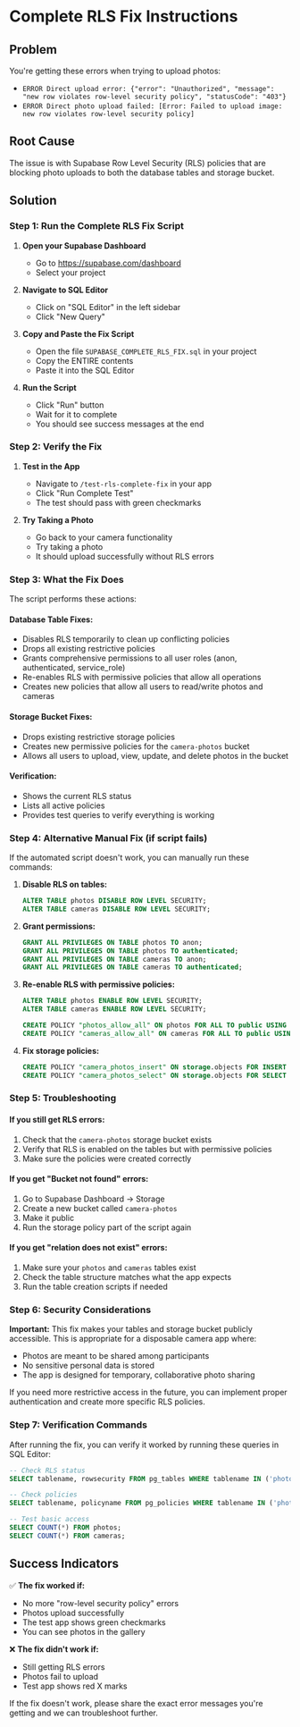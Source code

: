 # Complete RLS Fix Instructions

## Problem
You're getting these errors when trying to upload photos:
- `ERROR Direct upload error: {"error": "Unauthorized", "message": "new row violates row-level security policy", "statusCode": "403"}`
- `ERROR Direct photo upload failed: [Error: Failed to upload image: new row violates row-level security policy]`

## Root Cause
The issue is with Supabase Row Level Security (RLS) policies that are blocking photo uploads to both the database tables and storage bucket.

## Solution

### Step 1: Run the Complete RLS Fix Script

1. **Open your Supabase Dashboard**
   - Go to https://supabase.com/dashboard
   - Select your project

2. **Navigate to SQL Editor**
   - Click on "SQL Editor" in the left sidebar
   - Click "New Query"

3. **Copy and Paste the Fix Script**
   - Open the file `SUPABASE_COMPLETE_RLS_FIX.sql` in your project
   - Copy the ENTIRE contents
   - Paste it into the SQL Editor

4. **Run the Script**
   - Click "Run" button
   - Wait for it to complete
   - You should see success messages at the end

### Step 2: Verify the Fix

1. **Test in the App**
   - Navigate to `/test-rls-complete-fix` in your app
   - Click "Run Complete Test"
   - The test should pass with green checkmarks

2. **Try Taking a Photo**
   - Go back to your camera functionality
   - Try taking a photo
   - It should upload successfully without RLS errors

### Step 3: What the Fix Does

The script performs these actions:

#### Database Table Fixes:
- Disables RLS temporarily to clean up conflicting policies
- Drops all existing restrictive policies
- Grants comprehensive permissions to all user roles (anon, authenticated, service_role)
- Re-enables RLS with permissive policies that allow all operations
- Creates new policies that allow all users to read/write photos and cameras

#### Storage Bucket Fixes:
- Drops existing restrictive storage policies
- Creates new permissive policies for the `camera-photos` bucket
- Allows all users to upload, view, update, and delete photos in the bucket

#### Verification:
- Shows the current RLS status
- Lists all active policies
- Provides test queries to verify everything is working

### Step 4: Alternative Manual Fix (if script fails)

If the automated script doesn't work, you can manually run these commands:

1. **Disable RLS on tables:**
   ```sql
   ALTER TABLE photos DISABLE ROW LEVEL SECURITY;
   ALTER TABLE cameras DISABLE ROW LEVEL SECURITY;
   ```

2. **Grant permissions:**
   ```sql
   GRANT ALL PRIVILEGES ON TABLE photos TO anon;
   GRANT ALL PRIVILEGES ON TABLE photos TO authenticated;
   GRANT ALL PRIVILEGES ON TABLE cameras TO anon;
   GRANT ALL PRIVILEGES ON TABLE cameras TO authenticated;
   ```

3. **Re-enable RLS with permissive policies:**
   ```sql
   ALTER TABLE photos ENABLE ROW LEVEL SECURITY;
   ALTER TABLE cameras ENABLE ROW LEVEL SECURITY;
   
   CREATE POLICY "photos_allow_all" ON photos FOR ALL TO public USING (true) WITH CHECK (true);
   CREATE POLICY "cameras_allow_all" ON cameras FOR ALL TO public USING (true) WITH CHECK (true);
   ```

4. **Fix storage policies:**
   ```sql
   CREATE POLICY "camera_photos_insert" ON storage.objects FOR INSERT TO public WITH CHECK (bucket_id = 'camera-photos');
   CREATE POLICY "camera_photos_select" ON storage.objects FOR SELECT TO public USING (bucket_id = 'camera-photos');
   ```

### Step 5: Troubleshooting

#### If you still get RLS errors:
1. Check that the `camera-photos` storage bucket exists
2. Verify that RLS is enabled on the tables but with permissive policies
3. Make sure the policies were created correctly

#### If you get "Bucket not found" errors:
1. Go to Supabase Dashboard → Storage
2. Create a new bucket called `camera-photos`
3. Make it public
4. Run the storage policy part of the script again

#### If you get "relation does not exist" errors:
1. Make sure your `photos` and `cameras` tables exist
2. Check the table structure matches what the app expects
3. Run the table creation scripts if needed

### Step 6: Security Considerations

**Important:** This fix makes your tables and storage bucket publicly accessible. This is appropriate for a disposable camera app where:
- Photos are meant to be shared among participants
- No sensitive personal data is stored
- The app is designed for temporary, collaborative photo sharing

If you need more restrictive access in the future, you can implement proper authentication and create more specific RLS policies.

### Step 7: Verification Commands

After running the fix, you can verify it worked by running these queries in SQL Editor:

```sql
-- Check RLS status
SELECT tablename, rowsecurity FROM pg_tables WHERE tablename IN ('photos', 'cameras');

-- Check policies
SELECT tablename, policyname FROM pg_policies WHERE tablename IN ('photos', 'cameras');

-- Test basic access
SELECT COUNT(*) FROM photos;
SELECT COUNT(*) FROM cameras;
```

## Success Indicators

✅ **The fix worked if:**
- No more "row-level security policy" errors
- Photos upload successfully
- The test app shows green checkmarks
- You can see photos in the gallery

❌ **The fix didn't work if:**
- Still getting RLS errors
- Photos fail to upload
- Test app shows red X marks

If the fix doesn't work, please share the exact error messages you're getting and we can troubleshoot further.